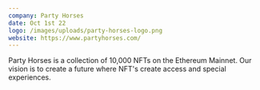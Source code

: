 ```yaml
---
company: Party Horses
date: Oct 1st 22
logo: /images/uploads/party-horses-logo.png
website: https://www.partyhorses.com/
---
```

Party Horses is a collection of 10,000 NFTs on the Ethereum Mainnet. Our vision is to create a future where NFT's create access and special experiences.